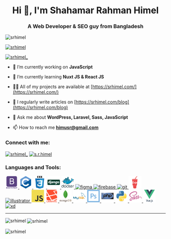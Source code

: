 <h1 align="center">Hi 👋, I'm Shahamar Rahman Himel</h1>
<h3 align="center">A Web Developer & SEO guy from Bangladesh</h3>

<p align="left"> <img src="https://komarev.com/ghpvc/?username=srhimel&label=Profile%20views&color=0e75b6&style=flat" alt="srhimel" /> </p>

<p align="left"> <a href="https://github.com/ryo-ma/github-profile-trophy"><img src="https://github-profile-trophy.vercel.app/?username=srhimel" alt="srhimel" /></a> </p>

<p align="left"> <a href="https://twitter.com/srhimel_" target="blank"><img src="https://img.shields.io/twitter/follow/srhimel_?logo=twitter&style=for-the-badge" alt="srhimel_" /></a> </p>

- 🔭 I’m currently working on **JavaScript**

- 🌱 I’m currently learning **Nuxt JS & React JS**

- 👨‍💻 All of my projects are available at [https://srhimel.com/](https://srhimel.com/)

- 📝 I regularly write articles on [https://srhimel.com/blog](https://srhimel.com/blog)

- 💬 Ask me about **WordPress, Laravel, Sass, JavaScript**

- 📫 How to reach me **himusr@gmail.com**

<h3 align="left">Connect with me:</h3>
<p align="left">
<a href="https://twitter.com/srhimel_" target="blank"><img align="center" src="https://cdn.jsdelivr.net/npm/simple-icons@3.0.1/icons/twitter.svg" alt="srhimel_" height="30" width="40" /></a>
<a href="https://fb.com/s.r.himel" target="blank"><img align="center" src="https://cdn.jsdelivr.net/npm/simple-icons@3.0.1/icons/facebook.svg" alt="s.r.himel" height="30" width="40" /></a>
</p>

<h3 align="left">Languages and Tools:</h3>
<p align="left"> <a href="https://getbootstrap.com" target="_blank"> <img src="https://raw.githubusercontent.com/devicons/devicon/master/icons/bootstrap/bootstrap-plain-wordmark.svg" alt="bootstrap" width="40" height="40"/> </a> <a href="https://www.cprogramming.com/" target="_blank"> <img src="https://raw.githubusercontent.com/devicons/devicon/master/icons/c/c-original.svg" alt="c" width="40" height="40"/> </a> <a href="https://www.w3schools.com/css/" target="_blank"> <img src="https://raw.githubusercontent.com/devicons/devicon/master/icons/css3/css3-original-wordmark.svg" alt="css3" width="40" height="40"/> </a> <a href="https://www.djangoproject.com/" target="_blank"> <img src="https://raw.githubusercontent.com/devicons/devicon/master/icons/django/django-original.svg" alt="django" width="40" height="40"/> </a> <a href="https://www.docker.com/" target="_blank"> <img src="https://raw.githubusercontent.com/devicons/devicon/master/icons/docker/docker-original-wordmark.svg" alt="docker" width="40" height="40"/> </a> <a href="https://www.figma.com/" target="_blank"> <img src="https://www.vectorlogo.zone/logos/figma/figma-icon.svg" alt="figma" width="40" height="40"/> </a> <a href="https://firebase.google.com/" target="_blank"> <img src="https://www.vectorlogo.zone/logos/firebase/firebase-icon.svg" alt="firebase" width="40" height="40"/> </a> <a href="https://git-scm.com/" target="_blank"> <img src="https://www.vectorlogo.zone/logos/git-scm/git-scm-icon.svg" alt="git" width="40" height="40"/> </a> <a href="https://gulpjs.com" target="_blank"> <img src="https://raw.githubusercontent.com/devicons/devicon/master/icons/gulp/gulp-plain.svg" alt="gulp" width="40" height="40"/> </a> <a href="https://www.adobe.com/in/products/illustrator.html" target="_blank"> <img src="https://www.vectorlogo.zone/logos/adobe_illustrator/adobe_illustrator-icon.svg" alt="illustrator" width="40" height="40"/> </a> <a href="https://developer.mozilla.org/en-US/docs/Web/JavaScript" target="_blank"> <img src="https://raw.githubusercontent.com/devicons/devicon/master/icons/javascript/javascript-original.svg" alt="javascript" width="40" height="40"/> </a> <a href="https://laravel.com/" target="_blank"> <img src="https://raw.githubusercontent.com/devicons/devicon/master/icons/laravel/laravel-plain-wordmark.svg" alt="laravel" width="40" height="40"/> </a> <a href="https://www.mongodb.com/" target="_blank"> <img src="https://raw.githubusercontent.com/devicons/devicon/master/icons/mongodb/mongodb-original-wordmark.svg" alt="mongodb" width="40" height="40"/> </a> <a href="https://www.mysql.com/" target="_blank"> <img src="https://raw.githubusercontent.com/devicons/devicon/master/icons/mysql/mysql-original-wordmark.svg" alt="mysql" width="40" height="40"/> </a> <a href="https://www.photoshop.com/en" target="_blank"> <img src="https://raw.githubusercontent.com/devicons/devicon/master/icons/photoshop/photoshop-line.svg" alt="photoshop" width="40" height="40"/> </a> <a href="https://www.php.net" target="_blank"> <img src="https://raw.githubusercontent.com/devicons/devicon/master/icons/php/php-original.svg" alt="php" width="40" height="40"/> </a> <a href="https://www.python.org" target="_blank"> <img src="https://raw.githubusercontent.com/devicons/devicon/master/icons/python/python-original.svg" alt="python" width="40" height="40"/> </a> <a href="https://sass-lang.com" target="_blank"> <img src="https://raw.githubusercontent.com/devicons/devicon/master/icons/sass/sass-original.svg" alt="sass" width="40" height="40"/> </a> <a href="https://vuejs.org/" target="_blank"> <img src="https://raw.githubusercontent.com/devicons/devicon/master/icons/vuejs/vuejs-original-wordmark.svg" alt="vuejs" width="40" height="40"/> </a> <a href="https://www.adobe.com/products/xd.html" target="_blank"> <img src="https://cdn.worldvectorlogo.com/logos/adobe-xd.svg" alt="xd" width="40" height="40"/> </a> </p>
<hr>

<p><img align="left" src="https://github-readme-stats.vercel.app/api/top-langs?username=srhimel&show_icons=true&locale=en&layout=compact" alt="srhimel" /></p>

<div>
<p>&nbsp;<img align="center" src="https://github-readme-stats.vercel.app/api?username=srhimel&show_icons=true&locale=en" alt="srhimel" /></p>
</div>
<p><img align="center" src="https://github-readme-streak-stats.herokuapp.com/?user=srhimel&" alt="srhimel" /></p>
